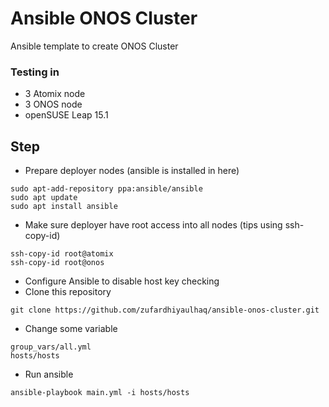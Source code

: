 # Ansible ONOS Cluster
Ansible template to create ONOS Cluster

### Testing in
* 3 Atomix node
* 3 ONOS node
* openSUSE Leap 15.1

## Step
* Prepare deployer nodes (ansible is installed in here)
```
sudo apt-add-repository ppa:ansible/ansible
sudo apt update
sudo apt install ansible
```
* Make sure deployer have root access into all nodes (tips using ssh-copy-id)
```
ssh-copy-id root@atomix
ssh-copy-id root@onos
```
* Configure Ansible to disable host key checking
* Clone this repository
```
git clone https://github.com/zufardhiyaulhaq/ansible-onos-cluster.git
```
* Change some variable
```
group_vars/all.yml
hosts/hosts
```
* Run ansible
```
ansible-playbook main.yml -i hosts/hosts
```
